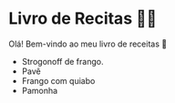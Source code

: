 # Livro de Recitas :man_cook:

Olá! Bem-vindo ao meu livro de receitas :wave:

- Strogonoff de frango.
- Pavê
- Frango com quiabo
- Pamonha
